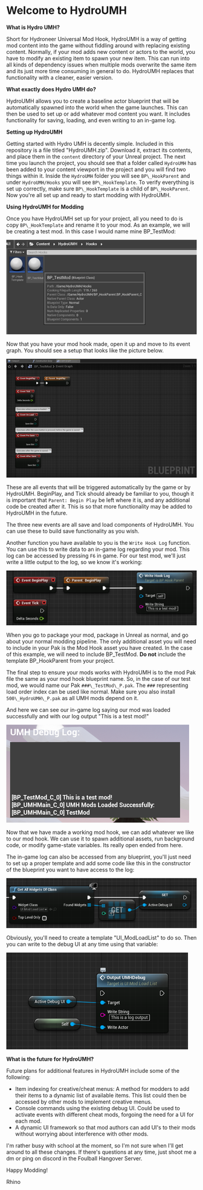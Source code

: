 # **Welcome to HydroUMH**

**What is Hydro UMH?**

Short for Hydroneer Universal Mod Hook, HydroUMH is a way of getting mod content into the game without fiddling around with replacing existing content. Normally, if your mod adds new content or actors to the world, you have to modify an existing item to spawn your new item. This can run into all kinds of dependency issues when multiple mods overwrite the same item and its just more time consuming in general to do. HydroUMH replaces that functionality with a cleaner, easier version.

**What exactly does Hydro UMH do?**

HydroUMH allows you to create a baseline actor blueprint that will be automatically spawned into the world when the game launches. This can then be used to set up or add whatever mod content you want. It includes functionality for saving, loading, and even writing to an in-game log.

**Setting up HydroUMH**

Getting started with Hydro UMH is decently simple. Included in this repository is a file titled &quot;HydroUMH.zip&quot;. Download it, extract its contents, and place them in the `content` directory of your Unreal project. The next time you launch the project, you should see that a folder called `HydroUMH` has been added to your content viewport in the project and you will find two things within it. Inside the `HydroUMH` folder you will see `BP\_HookParent` and under `HydroUMH/Hooks` you will see `BP\_HookTemplate`. To verify everything is set up correctly, make sure `BP\_HookTemplate` is a child of `BP\_HookParent`. Now you&#39;re all set up and ready to start modding with HydroUMH.

**Using HydroUMH for Modding**

Once you have HydroUMH set up for your project, all you need to do is copy `BP\_HookTemplate` and rename it to your mod. As an example, we will be creating a test mod. In this case I would name mine BP\_TestMod:

![](../GitImg/ModRef1.png)

Now that you have your mod hook made, open it up and move to its event graph. You should see a setup that looks like the picture below.

![](../GitImg/ModRef2.png)

These are all events that will be triggered automatically by the game or by HydroUMH. BeginPlay, and Tick should already be familiar to you, though it is important that `Parent: Begin Play` be left where it is, and any additional code be created after it. This is so that more functionality may be added to HydroUMH in the future.

The three new events are all save and load components of HydroUMH. You can use these to build save functionality as you wish.

Another function you have available to you is the `Write Hook Log` function. You can use this to write data to an in-game log regarding your mod. This log can be accessed by pressing `F6` in game. For our test mod, we&#39;ll just write a little output to the log, so we know it&#39;s working:

![](../GitImg/ModRef3.png)

When you go to package your mod, package in Unreal as normal, and go about your normal modding pipeline. The only additional asset you will need to include in your Pak is the Mod Hook asset you have created. In the case of this example, we will need to include BP\_TestMod. **Do not** include the template BP\_HookParent from your project.

The final step to ensure your mods works with HydroUMH is to the mod Pak file the same as your mod hook blueprint name. So, in the case of our test mod, we would name our Pak `###\_TestMod\_P.pak`. The `###` representing load order index can be used like normal. Make sure you also install `500\_HydroUMH\_P.pak` as all UMH mods depend on it.

And here we can see our in-game log saying our mod was loaded successfully and with our log output &quot;This is a test mod!&quot;

![](../GitImg/ModRef4.png)

Now that we have made a working mod hook, we can add whatever we like to our mod hook. We can use it to spawn additional assets, run background code, or modify game-state variables. Its really open ended from here.

The in-game log can also be accessed from any blueprint, you&#39;ll just need to set up a proper template and add some code like this in the constructor of the blueprint you want to have access to the log:

![](../GitImg/ModRef5.png)

Obviously, you&#39;ll need to create a template &quot;UI\_ModLoadList&quot; to do so. Then you can write to the debug UI at any time using that variable:

![](../GitImg/ModRef6.png)

**What is the future for HydroUMH?**

Future plans for additional features in HydroUMH include some of the following:

- Item indexing for creative/cheat menus: A method for modders to add their items to a dynamic list of available items. This list could then be accessed by other mods to implement creative menus.
- Console commands using the existing debug UI. Could be used to activate events with different cheat mods, forgoing the need for a UI for each mod.
- A dynamic UI framework so that mod authors can add UI&#39;s to their mods without worrying about interference with other mods.

I&#39;m rather busy with school at the moment, so I&#39;m not sure when I&#39;ll get around to all these changes. If there&#39;s questions at any time, just shoot me a dm or ping on discord in the Foulball Hangover Server.

Happy Modding!

Rhino
